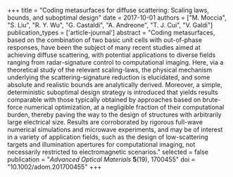 +++
title = "Coding metasurfaces for diffuse scattering: Scaling laws, bounds, and suboptimal design"
date = 2017-10-01
authors = ["M. Moccia", "S. Liu", "R. Y. Wu", "G. Castaldi", "A. Andreone", "T. J. Cui", "V. Galdi"]
publication_types = ['article-journal']
abstract = "Coding metasurfaces, based on the combination of two basic unit cells with out-of-phase responses, have been the subject of many recent studies aimed at achieving diffuse scattering, with potential applications to diverse fields ranging from radar-signature control to computational imaging. Here, via a theoretical study of the relevant scaling-laws, the physical mechanism underlying the scattering-signature reduction is elucidated, and some absolute and realistic bounds are analytically derived. Moreover, a simple, deterministic suboptimal design strategy is introduced that yields results comparable with those typically obtained by approaches based on brute-force numerical optimization, at a negligible fraction of their computational burden, thereby paving the way to the design of structures with arbitrarily large electrical size. Results are corroborated by rigorous full-wave numerical simulations and microwave experiments, and may be of interest in a variety of application fields, such as the design of low-scattering targets and illumination apertures for computational imaging, not necessarily restricted to electromagnetic scenarios."
selected = false
publication = "*Advanced Optical Materials* **5**(19), 1700455"
doi = "10.1002/adom.201700455"
+++

